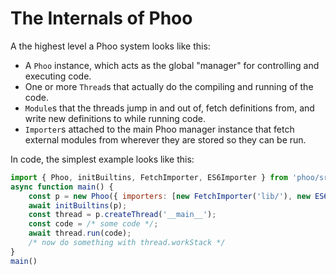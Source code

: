 # The Internals of Phoo

<!-- cSpell:ignore phoo -->
<!-- [TOC] -->

A the highest level a Phoo system looks like this:

* A `Phoo` instance, which acts as the global "manager" for controlling and executing code.
* One or more `Thread`s that actually do the compiling and running of the code.
* `Module`s that the threads jump in and out of, fetch definitions from, and write new definitions to while running code.
* `Importer`s attached to the main Phoo manager instance that fetch external modules from wherever they are stored so they can be run.

In code, the simplest example looks like this:

```js
import { Phoo, initBuiltins, FetchImporter, ES6Importer } from 'phoo/src/index.js';
async function main() {
    const p = new Phoo({ importers: [new FetchImporter('lib/'), new ES6Importer('lib/')] });
    await initBuiltins(p);
    const thread = p.createThread('__main__');
    const code = /* some code */;
    await thread.run(code);
    /* now do something with thread.workStack */
}
main()
```

